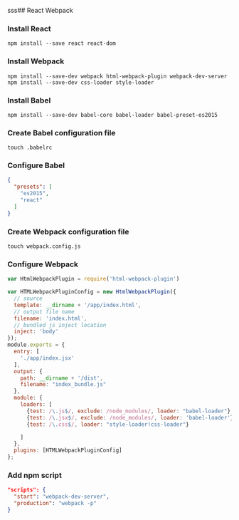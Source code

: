 sss## React Webpack

### Install React

```
npm install --save react react-dom
```

### Install Webpack

```
npm install --save-dev webpack html-webpack-plugin webpack-dev-server
npm install --save-dev css-loader style-loader
```

### Install Babel

```
npm install --save-dev babel-core babel-loader babel-preset-es2015
```

### Create Babel configuration file

```
touch .babelrc
```

### Configure Babel

```json
{
  "presets": [
    "es2015",
    "react"
  ]
}
```

### Create Webpack configuration file

```
touch webpack.config.js
```

### Configure Webpack

```js
var HtmlWebpackPlugin = require('html-webpack-plugin')

var HTMLWebpackPluginConfig = new HtmlWebpackPlugin({
  // source
  template: __dirname + '/app/index.html',
  // output file name
  filename: 'index.html',
  // bundled js inject location
  inject: 'body'
});
module.exports = {
  entry: [
    './app/index.jsx'
  ],
  output: {
    path: __dirname + '/dist',
    filename: "index_bundle.js"
  },
  module: {
    loaders: [
      {test: /\.js$/, exclude: /node_modules/, loader: "babel-loader"},
      {test: /\.jsx$/, exclude: /node_modules/, loader: 'babel-loader'},
      {test: /\.css$/, loader: "style-loader!css-loader"}

    ]
  },
  plugins: [HTMLWebpackPluginConfig]
};
```

### Add npm script

```json
"scripts": {
  "start": "webpack-dev-server",
  "production": "webpack -p"
}
```
